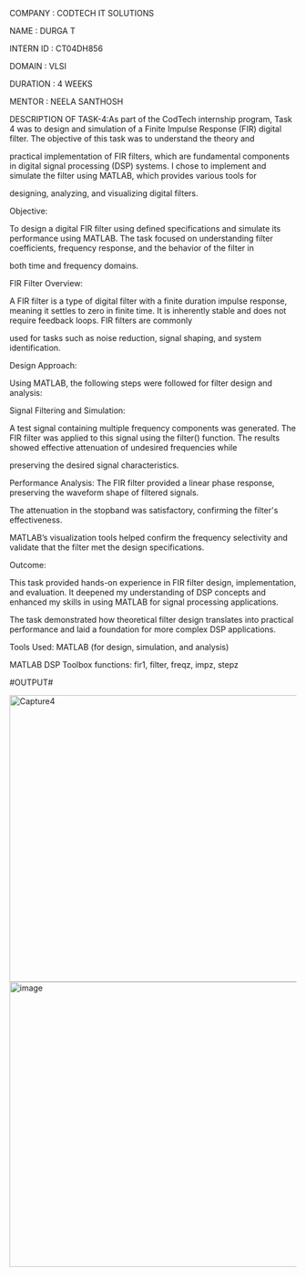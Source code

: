 COMPANY : CODTECH IT SOLUTIONS

NAME : DURGA T

INTERN ID : CT04DH856

DOMAIN : VLSI

DURATION : 4 WEEKS

MENTOR : NEELA SANTHOSH

DESCRIPTION OF TASK-4:As part of the CodTech internship program, Task 4 was to design and simulation of a Finite Impulse Response (FIR) digital filter. The objective of this task was to understand the theory and

practical implementation of FIR filters, which are fundamental components in digital signal processing (DSP) systems. I chose to implement and simulate the filter using MATLAB, which provides various tools for

designing, analyzing, and visualizing digital filters.

Objective:

To design a digital FIR filter using defined specifications and simulate its performance using MATLAB. The task focused on understanding filter coefficients, frequency response, and the behavior of the filter in

both time and frequency domains.

FIR Filter Overview:

A FIR filter is a type of digital filter with a finite duration impulse response, meaning it settles to zero in finite time. It is inherently stable and does not require feedback loops. FIR filters are commonly

used for tasks such as noise reduction, signal shaping, and system identification.

Design Approach:

Using MATLAB, the following steps were followed for filter design and analysis:

Signal Filtering and Simulation:

A test signal containing multiple frequency components was generated. The FIR filter was applied to this signal using the filter() function. The results showed effective attenuation of undesired frequencies while

preserving the desired signal characteristics.

Performance Analysis: The FIR filter provided a linear phase response, preserving the waveform shape of filtered signals.

The attenuation in the stopband was satisfactory, confirming the filter's effectiveness.

MATLAB’s visualization tools helped confirm the frequency selectivity and validate that the filter met the design specifications.

Outcome:

This task provided hands-on experience in FIR filter design, implementation, and evaluation. It deepened my understanding of DSP concepts and enhanced my skills in using MATLAB for signal processing applications.

The task demonstrated how theoretical filter design translates into practical performance and laid a foundation for more complex DSP applications.

Tools Used: MATLAB (for design, simulation, and analysis)

MATLAB DSP Toolbox functions: fir1, filter, freqz, impz, stepz

#OUTPUT#

<img width="557" height="503" alt="Capture4" src="https://github.com/user-attachments/assets/cc28e812-8be8-4f5c-9dc8-a65d2f80952b" />

<img width="559" height="500" alt="image" src="https://github.com/user-attachments/assets/86b16800-5abc-4af6-810a-5907bef0bee3" />

